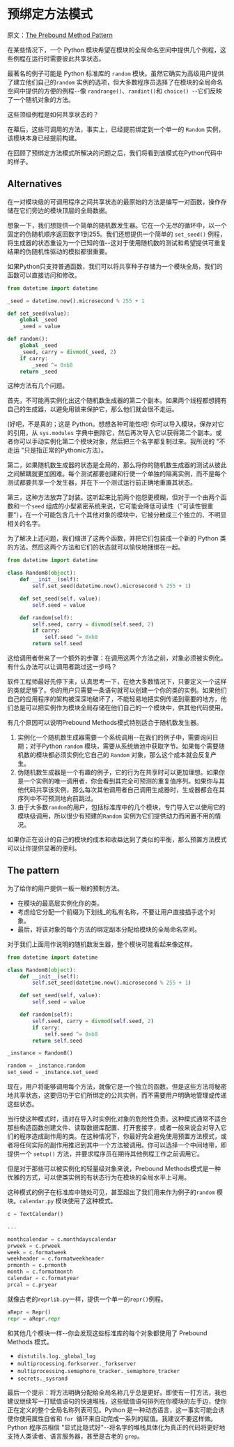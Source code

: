 # 预绑定方法模式

原文：[The Prebound Method Pattern](https://python-patterns.guide/python/prebound-methods/)

在某些情况下，一个 Python 模块希望在模块的全局命名空间中提供几个例程，这些例程在运行时需要彼此共享状态。

最著名的例子可能是 Python 标准库的 `random` 模块。虽然它确实为高级用户提供了建立他们自己的`random` 实例的选项，但大多数程序员选择了在模块的全局命名空间中提供的方便的例程--像 `randrange()`、`randint()`和 `choice() `--它们反映了一个随机对象的方法。

这些顶级例程是如何共享状态的？

在幕后，这些可调用的方法，事实上，已经提前绑定到一个单一的 `Random` 实例，该模块本身已经提前构建。

在回顾了预绑定方法模式所解决的问题之后，我们将看到该模式在Python代码中的样子。

## Alternatives

在一对模块级的可调用程序之间共享状态的最原始的方法是编写一对函数，操作存储在它们旁边的模块顶层的全局数据。

想象一下，我们想提供一个简单的随机数发生器。它在一个无尽的循环中，以一个固定的伪随机顺序返回数字1到255。我们还想提供一个简单的 `set_seed()` 例程，将生成器的状态重设为一个已知的值--这对于使用随机数的测试和希望提供可重复结果的伪随机性驱动的模拟都很重要。

如果Python只支持普通函数，我们可以将共享种子存储为一个模块全局，我们的函数可以直接访问和修改。

```python
from datetime import datetime

_seed = datetime.now().microsecond % 255 + 1

def set_seed(value):
    global _seed
    _seed = value

def random():
    global _seed
    _seed, carry = divmod(_seed, 2)
    if carry:
        _seed ^= 0xb8
    return _seed
```

这种方法有几个问题。

首先，不可能再实例化出这个随机数生成器的第二个副本。如果两个线程都想拥有自己的生成器，以避免用锁来保护它，那么他们就会很不走运。

(好吧，不是真的；这是 Python。想想各种可能性吧! 你可以导入模块，保存对它的引用，从 `sys.modules` 字典中删除它，然后再次导入它以获得第二个副本。或者你可以手动实例化第二个模块对象，然后把三个名字都复制过来。我所说的 "不走运 "只是指正常的Pythonic方法）。

第二，如果随机数生成器的状态是全局的，那么将你的随机数生成器的测试从彼此之间解耦就更加困难。每个测试都要创建和行使一个单独的隔离实例，而不是每个测试都要共享一个发生器，并在下一个测试运行前正确地重置其状态。

第三，这种方法放弃了封装。这听起来比前两个抱怨更模糊，但对于一个由两个函数和一个`seed` 组成的小型紧密系统来说，它可能会降低可读性（"可读性很重要"），在一个可能包含几十个其他对象的模块中，它被分散成三个独立的、不明显相关的名字。

为了解决上述问题，我们缩进了这两个函数，并把它们包装成一个新的 Python 类的方法。然后这两个方法和它们的状态就可以愉快地捆绑在一起。

```python
from datetime import datetime

class Random8(object):
    def __init__(self):
        self.set_seed(datetime.now().microsecond % 255 + 1)

    def set_seed(self, value):
        self.seed = value

    def random(self):
        self.seed, carry = divmod(self.seed, 2)
        if carry:
            self.seed ^= 0xb8
        return self.seed
```
这给调用者带来了一个额外的步骤：在调用这两个方法之前，对象必须被实例化。有什么办法可以让调用者跳过这一步吗？

软件工程师最好先停下来，认真思考一下，在绝大多数情况下，只要定义一个这样的类就足够了。你的用户只需要一条语句就可以创建一个你的类的实例。如果他们自己的应用程序的架构被深深地破坏了，不能轻易地把实例传递到需要的地方，他们总是可以把实例作为模块全局存储在他们自己的一个模块中，供其他代码使用。

有几个原因可以说明Prebound Methods模式特别适合于随机数发生器。

1. 实例化一个随机数生成器需要一个系统调用--在我们的例子中，需要询问日期；对于Python `random` 模块，需要从系统熵池中获取字节。如果每个需要随机数的模块都必须实例化它自己的 `Random` 对象，那么这个成本就会反复产生。
2. 伪随机数生成器是一个有趣的例子，它的行为在共享时可以更加理想。如果你是一个实例的唯一调用者，你会看到其完全可预测的重复值序列。如果你与其他代码共享该实例，那么每次其他调用者自己调用生成器时，生成器都会在其序列中不可预测地向前跳过。
3. 由于大多数`random`的用户，包括标准库中的几个模块，专门导入它以使用它的模块级调用，所以很少有预建的`Random` 实例为它们提供动力而闲置不用的情况。

如果你正在设计的自己的模块的成本和收益达到了类似的平衡，那么预置方法模式可以让你提供显著的便利。

## The pattern

为了给你的用户提供一板一眼的预制方法。

- 在模块的最高层实例化你的类。
- 考虑给它分配一个前缀为下划线_的私有名称，不要让用户直接插手这个对象。
- 最后，将该对象的每个方法的绑定副本分配给模块的全局命名空间。

对于我们上面用作说明的随机数发生器，整个模块可能看起来像这样。

```python
from datetime import datetime

class Random8(object):
    def __init__(self):
        self.set_seed(datetime.now().microsecond % 255 + 1)

    def set_seed(self, value):
        self.seed = value

    def random(self):
        self.seed, carry = divmod(self.seed, 2)
        if carry:
            self.seed ^= 0xb8
        return self.seed

_instance = Random8()

random = _instance.random
set_seed = _instance.set_seed
```

现在，用户将能够调用每个方法，就像它是一个独立的函数。但是这些方法将秘密地共享状态，这要归功于它们所绑定的公共实例，而不需要用户明确地管理或传递这些状态。

当行使这种模式时，请对在导入时实例化对象的危险性负责。这种模式通常不适合那些构造函数创建文件、读取数据库配置、打开套接字，或者一般来说会对导入它们的程序造成副作用的类。在这种情况下，你最好完全避免使用预置方法模式，或者将任何实际的副作用推迟到其中一个方法被调用。你可以选择一个中间地带，即提供一个 `setup()` 方法，并要求程序员在期待其他例程工作之前调用它。

但是对于那些可以被实例化的轻量级对象来说，Prebound Methods模式是一种优雅的方式，可以使类实例的有状态行为在模块的全局水平上可用。

这种模式的例子在标准库中随处可见，甚至超出了我们用来作为例子的`random` 模块。`calendar.py` 模块使用了这种模式。

```python
c = TextCalendar()

...

monthcalendar = c.monthdayscalendar
prweek = c.prweek
week = c.formatweek
weekheader = c.formatweekheader
prmonth = c.prmonth
month = c.formatmonth
calendar = c.formatyear
prcal = c.pryear
```

就像古老的`reprlib.py`一样，提供一个单一的`repr()`例程。
```python
aRepr = Repr()
repr = aRepr.repr
```

和其他几个模块一样--你会发现这些标准库的每个对象都使用了 Prebound Methods 模式。

- `distutils.log._global_log`
- `multiprocessing.forkserver._forkserver`
- `multiprocessing.semaphore_tracker._semaphore_tracker`
- `secrets._sysrand`

最后一个提示：将方法明确分配给全局名称几乎总是更好。即使有一打方法，我也建议继续写一打赋值语句的快速堆栈，这些赋值语句排列在你模块的左手边，使你正在定义的整个全局名称列表可见。Python 是一种动态语言，这一事实可能会诱使你使用属性自省和 `for `循环来自动完成一系列的赋值。我建议不要这样做。Python 程序员相信 "显式比隐式好"--将名字的堆栈具体化为真正的代码将更好地支持人类读者、语言服务器，甚至是古老的 `grep`。
